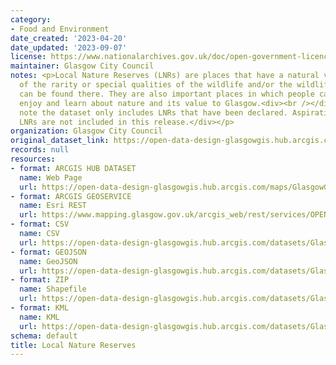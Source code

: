 ```yaml
---
category:
- Food and Environment
date_created: '2023-04-20'
date_updated: '2023-09-07'
license: https://www.nationalarchives.gov.uk/doc/open-government-licence/version/3/
maintainer: Glasgow City Council
notes: <p>Local Nature Reserves (LNRs) are places that have a natural value in terms
  of the rarity or special qualities of the wildlife and/or the wildlife habitat that
  can be found there. They are also important places in which people can explore,
  enjoy and learn about nature and its value to Glasgow.<div><br /></div><div>Please
  note the dataset only includes LNRs that have been declared. Aspirational or Potential
  LNRs are not included in this release.</div></p>
organization: Glasgow City Council
original_dataset_link: https://open-data-design-glasgowgis.hub.arcgis.com/maps/GlasgowGIS::local-nature-reserves
records: null
resources:
- format: ARCGIS HUB DATASET
  name: Web Page
  url: https://open-data-design-glasgowgis.hub.arcgis.com/maps/GlasgowGIS::local-nature-reserves
- format: ARCGIS GEOSERVICE
  name: Esri REST
  url: https://www.mapping.glasgow.gov.uk/arcgis_web/rest/services/OPEN_DATA/LNRs/MapServer/0
- format: CSV
  name: CSV
  url: https://open-data-design-glasgowgis.hub.arcgis.com/datasets/GlasgowGIS::local-nature-reserves.csv?where=1=1&outSR=%7B%22latestWkid%22%3A27700%2C%22wkid%22%3A27700%7D
- format: GEOJSON
  name: GeoJSON
  url: https://open-data-design-glasgowgis.hub.arcgis.com/datasets/GlasgowGIS::local-nature-reserves.geojson?where=1=1&outSR=%7B%22latestWkid%22%3A27700%2C%22wkid%22%3A27700%7D
- format: ZIP
  name: Shapefile
  url: https://open-data-design-glasgowgis.hub.arcgis.com/datasets/GlasgowGIS::local-nature-reserves.zip?where=1=1&outSR=%7B%22latestWkid%22%3A27700%2C%22wkid%22%3A27700%7D
- format: KML
  name: KML
  url: https://open-data-design-glasgowgis.hub.arcgis.com/datasets/GlasgowGIS::local-nature-reserves.kml?where=1=1&outSR=%7B%22latestWkid%22%3A27700%2C%22wkid%22%3A27700%7D
schema: default
title: Local Nature Reserves
---
```


